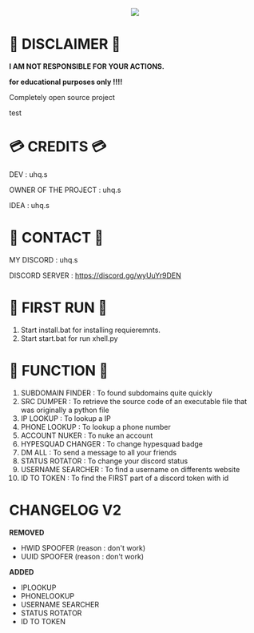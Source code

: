 <p align="center"> 
  <kbd>
<img src="https://media.discordapp.net/attachments/1273029746103554092/1274682475704221766/Capture_decran_2024-08-18_115941.png?ex=66c32410&is=66c1d290&hm=261a052929504367d82737ea23d27b98b7f601e65c6eeb06297cf7218004e2c9&=&format=webp&quality=lossless"></img>
  </kbd>
</p>

# 🚨 DISCLAIMER 🚨

**I AM NOT RESPONSIBLE FOR YOUR ACTIONS.**

**for educational purposes only !!!!**

Completely open source project

test

# 💳  CREDITS 💳

DEV                  : uhq.s

OWNER OF THE PROJECT : uhq.s

IDEA                 : uhq.s


# 📱 CONTACT 📱

MY DISCORD : uhq.s

DISCORD SERVER : https://discord.gg/wyUuYr9DEN


# 🥇 FIRST RUN 🥇

1. Start install.bat for installing  requieremnts.
2. Start start.bat for run xhell.py



# 📖 FUNCTION 📖

1.  SUBDOMAIN FINDER  : To found subdomains quite quickly
2.  SRC DUMPER        : To retrieve the source code of an executable file that was originally a python file
3.  IP LOOKUP         : To lookup a IP
4.  PHONE LOOKUP      : To lookup a phone number
5.  ACCOUNT NUKER     : To nuke an account
6.  HYPESQUAD CHANGER : To change hypesquad badge
7.  DM ALL            : To send a message to all your friends
8.  STATUS ROTATOR    : To change your discord status
9.  USERNAME SEARCHER : To find a username on differents website
10. ID TO TOKEN       : To find the FIRST part of a discord token with id


# CHANGELOG V2


**REMOVED**

- HWID SPOOFER (reason : don't work)
- UUID SPOOFER (reason : don't work)


**ADDED**

- IPLOOKUP
- PHONELOOKUP
- USERNAME SEARCHER
- STATUS ROTATOR
- ID TO TOKEN

